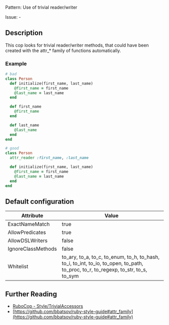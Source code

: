 Pattern: Use of trivial reader/writer

Issue: -

## Description

This cop looks for trivial reader/writer methods, that could
have been created with the attr_* family of functions automatically.

### Example

```ruby
# bad
class Person
  def initialize(first_name, last_name)
    @first_name = first_name
    @last_name = last_name
  end

  def first_name
    @first_name
  end

  def last_name
    @last_name
  end
end

# good
class Person
  attr_reader :first_name, :last_name

  def initialize(first_name, last_name)
    @first_name = first_name
    @last_name = last_name
  end
end
```

## Default configuration

Attribute | Value
--- | ---
ExactNameMatch | true
AllowPredicates | true
AllowDSLWriters | false
IgnoreClassMethods | false
Whitelist | to_ary, to_a, to_c, to_enum, to_h, to_hash, to_i, to_int, to_io, to_open, to_path, to_proc, to_r, to_regexp, to_str, to_s, to_sym

## Further Reading

* [RuboCop - Style/TrivialAccessors](https://rubocop.readthedocs.io/en/latest/cops_style/#styletrivialaccessors)
* [https://github.com/bbatsov/ruby-style-guide#attr_family](https://github.com/bbatsov/ruby-style-guide#attr_family)
